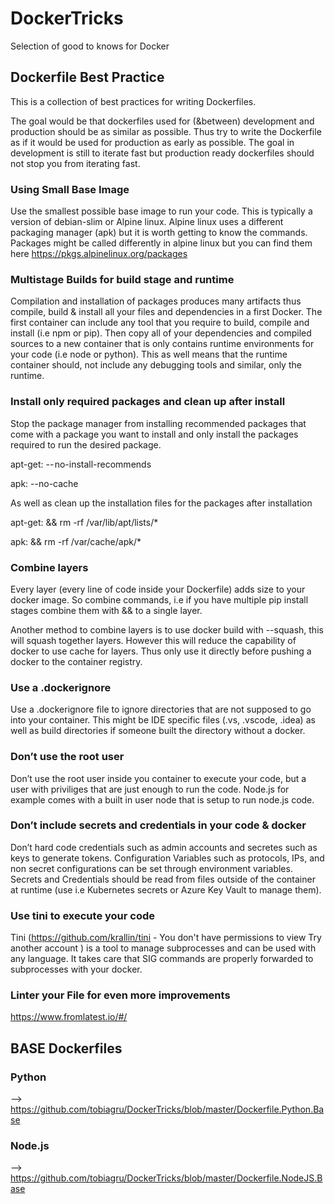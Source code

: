 # DockerTricks
Selection of good to knows for Docker

## Dockerfile Best Practice
This is a collection of best practices for writing Dockerfiles. 

The goal would be that dockerfiles used for (&between) development and production should be as similar as possible. Thus try to write the Dockerfile as if it would be used for production as early as possible. The goal in development is still to iterate fast but production ready dockerfiles should not stop you from iterating fast.


### Using Small Base Image
Use the smallest possible base image to run your code. This is typically a version of debian-slim or Alpine linux. Alpine linux uses a different packaging manager (apk) but it is worth getting to know the commands. Packages might be called differently in alpine linux but you can find them here https://pkgs.alpinelinux.org/packages


### Multistage Builds for build stage and runtime
Compilation and installation of packages produces many artifacts thus compile, build & install all your files and dependencies in a first Docker. The first container can include any tool that you require to build, compile and install (i.e npm or pip). Then copy all of your dependencies and compiled sources to a new container that is only contains runtime environments for your code (i.e node or python). This as well means that the runtime container should, not include any debugging tools and similar, only the runtime.


### Install only required packages and clean up after install
Stop the package manager from installing recommended packages that come with a package you want to install and only install the packages required to run the desired package.

apt-get: -- no-install-recommends

apk: --no-cache

As well as clean up the installation files for the packages after installation

apt-get: && rm -rf /var/lib/apt/lists/*

apk: && rm -rf /var/cache/apk/*

### Combine layers

Every layer (every line of code inside your Dockerfile) adds size to your docker image. So combine commands, i.e if you have multiple pip install stages combine them with && to a single layer.

Another method to combine layers is to use docker build with --squash, this will squash together layers. However this will reduce the capability of docker to use cache for layers. Thus only use it directly before pushing a docker to the container registry.


### Use a .dockerignore
Use a .dockerignore file to ignore directories that are not supposed to go into your container. This might be IDE specific files (.vs, .vscode, .idea) as well as build directories if someone built the directory without a docker.


### Don’t use the root user
Don’t use the root user inside you container to execute your code, but a user with priviliges that are just enough to run the code. Node.js for example comes with a built in user node that is setup to run node.js code.


### Don’t include secrets and credentials in your code & docker
Don’t hard code credentials such as admin accounts and secretes such as keys to generate tokens. Configuration Variables such as protocols, IPs, and non secret configurations can be set through environment variables. Secrets and Credentials should be read from files outside of the container at runtime (use i.e Kubernetes secrets or Azure Key Vault to manage them).


### Use tini to execute your code
Tini (https://github.com/krallin/tini - You don't have permissions to view 
Try another account
) is a tool to manage subprocesses and can be used with any language. It takes care that SIG commands are properly forwarded to subprocesses with your docker.


### Linter your File for even more improvements
https://www.fromlatest.io/#/

## BASE Dockerfiles

### Python
--> https://github.com/tobiagru/DockerTricks/blob/master/Dockerfile.Python.Base
### Node.js
--> https://github.com/tobiagru/DockerTricks/blob/master/Dockerfile.NodeJS.Base
